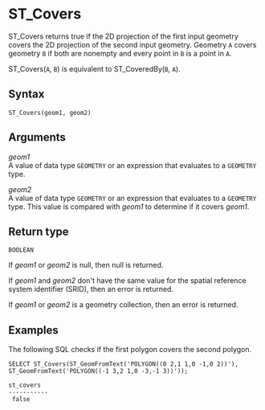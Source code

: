 # ST\_Covers<a name="ST_Covers-function"></a>

ST\_Covers returns true if the 2D projection of the first input geometry covers the 2D projection of the second input geometry\. Geometry `A` covers geometry `B` if both are nonempty and every point in `B` is a point in `A`\. 

ST\_Covers\(`A`, `B`\) is equivalent to ST\_CoveredBy\(`B`, `A`\)\. 

## Syntax<a name="ST_Covers-function-syntax"></a>

```
ST_Covers(geom1, geom2)
```

## Arguments<a name="ST_Covers-function-arguments"></a>

 *geom1*   
A value of data type `GEOMETRY` or an expression that evaluates to a `GEOMETRY` type\. 

 *geom2*   
A value of data type `GEOMETRY` or an expression that evaluates to a `GEOMETRY` type\. This value is compared with *geom1* to determine if it covers *geom1*\. 

## Return type<a name="ST_Covers-function-return"></a>

`BOOLEAN`

If *geom1* or *geom2* is null, then null is returned\. 

If *geom1* and *geom2* don't have the same value for the spatial reference system identifier \(SRID\), then an error is returned\. 

If *geom1* or *geom2* is a geometry collection, then an error is returned\. 

## Examples<a name="ST_Covers-function-examples"></a>

The following SQL checks if the first polygon covers the second polygon\. 

```
SELECT ST_Covers(ST_GeomFromText('POLYGON((0 2,1 1,0 -1,0 2))'), ST_GeomFromText('POLYGON((-1 3,2 1,0 -3,-1 3))'));
```

```
st_covers
-----------
 false
```